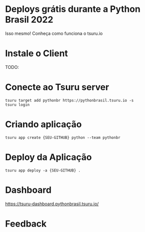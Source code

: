 # Deploys grátis durante a Python Brasil 2022

Isso mesmo!
Conheça como funciona o tsuru.io


# Instale o Client

TODO:

# Conecte ao Tsuru server

```
tsuru target add pythonbr https://pythonbrasil.tsuru.io -s
tsuru login
```

# Criando aplicação

```
tsuru app create {SEU-GITHUB} python --team pythonbr
```

# Deploy da Aplicação

```
tsuru app deploy -a {SEU-GITHUB} .
``` 


# Dashboard

https://tsuru-dashboard.pythonbrasil.tsuru.io/

# Feedback
